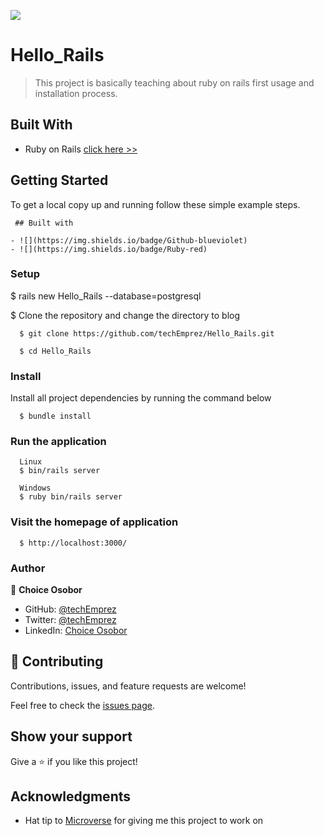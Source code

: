 <!-- @format -->

![](https://img.shields.io/badge/Microverse-blueviolet)

# Hello_Rails

> This project is basically teaching about ruby on rails first usage and installation process.

## Built With

- Ruby on Rails [click here >>](https://guides.rubyonrails.org/)

## Getting Started

To get a local copy up and running follow these simple example steps.

```
 ## Built with

- ![](https://img.shields.io/badge/Github-blueviolet)
- ![](https://img.shields.io/badge/Ruby-red)
```

### Setup

$ rails new Hello_Rails --database=postgresql

$ Clone the repository and change the directory to blog

```
  $ git clone https://github.com/techEmprez/Hello_Rails.git

  $ cd Hello_Rails
```

### Install

Install all project dependencies by running the command below

```
  $ bundle install
```

### Run the application

```
  Linux
  $ bin/rails server
```

```
  Windows
  $ ruby bin/rails server
```

### Visit the homepage of application

```
  $ http://localhost:3000/
```

### Author

👤 **Choice Osobor**

- GitHub: [@techEmprez](https://github.com/techEmprez)
- Twitter: [@techEmprez](https://twitter.com/techEmprez)
- LinkedIn: [Choice Osobor](https://www.linkedin.com/in/choice-osobor/)

## 🤝 Contributing

Contributions, issues, and feature requests are welcome!

Feel free to check the [issues page](https://github.com/Favourezeugwa/Hello_Rails/issues).

## Show your support

Give a ⭐️ if you like this project!

## Acknowledgments

- Hat tip to [Microverse](https://bit.ly/MicroverseTN) for giving me this project to work on
